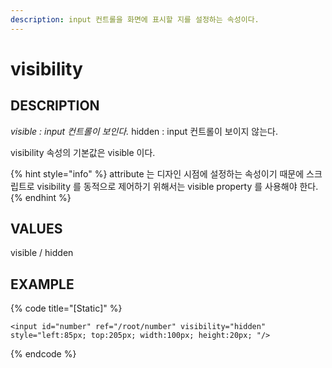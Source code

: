 ```yaml
---
description: input 컨트롤을 화면에 표시할 지를 설정하는 속성이다.
---
```


# visibility

## DESCRIPTION

_visible : input 컨트롤이 보인다._ hidden : input 컨트롤이 보이지 않는다.

visibility 속성의 기본값은 visible 이다.

{% hint style="info" %}
attribute 는 디자인 시점에 설정하는 속성이기 때문에 스크립트로 visibility 를 동적으로 제어하기 위해서는 visible property 를 사용해야 한다.
{% endhint %}

## VALUES

visible / hidden

## EXAMPLE

{% code title="\[Static\]" %}
```markup
<input id="number" ref="/root/number" visibility="hidden" style="left:85px; top:205px; width:100px; height:20px; "/>
```
{% endcode %}

